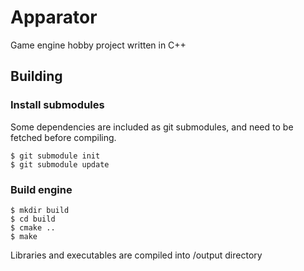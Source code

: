 # Apparator

Game engine hobby project written in C++

## Building

### Install submodules

Some dependencies are included as git submodules, and need to be fetched before compiling.

```
$ git submodule init
$ git submodule update
```

### Build engine

```
$ mkdir build
$ cd build
$ cmake ..
$ make
```

Libraries and executables are compiled into /output directory

